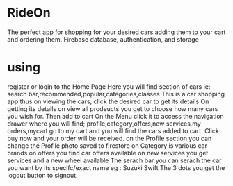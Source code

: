 # RideOn
The perfect app for shopping for your desired cars adding them to your cart and ordering them.
Firebase database, authentication, and storage

# using
register or login to the Home Page
Here you will find section of cars ie: search bar,recommended,popular,categories,classes
This is a car shopping app thus on viewing the cars, click the desired car to get its details
On getting its details on view all prodeucts you get to choose how many cars you wish for.
Then add to cart
On the Menu click it to access the navigation drawer where you will find; profile,category,offers,new services,my orders,mycart
go to my cart and you will find the cars added to cart.
Click buy now and your order will be received.
on the Profile section you can change the Profile photo saved to firestore
on Category is various car brands
on offers you find car offers available
on new services you get services and a new wheel available
The serach bar you can serach the car you want by its specifc/exact name eg : Suzuki Swift
The 3 dots you get the logout button to signout.




